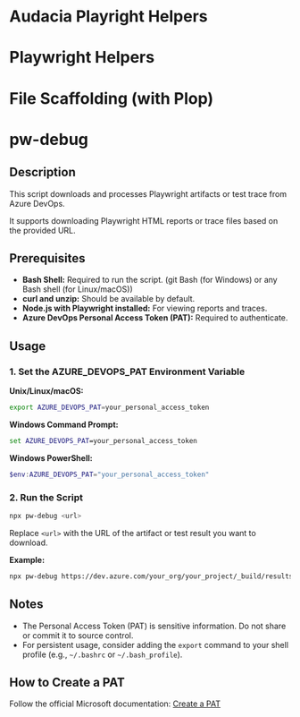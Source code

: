 # Audacia Playright Helpers

# Playwright Helpers

# File Scaffolding (with Plop)

# pw-debug

## Description

This script downloads and processes Playwright artifacts or test trace from Azure DevOps. 

It supports downloading Playwright HTML reports or trace files based on the provided URL.

## Prerequisites

- **Bash Shell:** Required to run the script. (git Bash (for Windows) or any Bash shell (for Linux/macOS))
- **curl and unzip:** Should be available by default.
- **Node.js with Playwright installed:** For viewing reports and traces.
- **Azure DevOps Personal Access Token (PAT):** Required to authenticate.

## Usage

### 1. Set the AZURE_DEVOPS_PAT Environment Variable

**Unix/Linux/macOS:**

```bash
export AZURE_DEVOPS_PAT=your_personal_access_token
```

**Windows Command Prompt:**
```cmd
set AZURE_DEVOPS_PAT=your_personal_access_token
```

**Windows PowerShell:**
```powershell
$env:AZURE_DEVOPS_PAT="your_personal_access_token"
```

### 2. Run the Script
```bash
npx pw-debug <url>
```
Replace `<url>` with the URL of the artifact or test result you want to download.

**Example:**
```bash
npx pw-debug https://dev.azure.com/your_org/your_project/_build/results?buildId=123&view=artifacts&type=publishedArtifacts
```

## Notes
- The Personal Access Token (PAT) is sensitive information. Do not share or commit it to source control.
- For persistent usage, consider adding the `export` command to your shell profile (e.g., `~/.bashrc` or `~/.bash_profile`).

## How to Create a PAT
Follow the official Microsoft documentation: [Create a PAT](https://learn.microsoft.com/en-us/azure/devops/organizations/accounts/use-personal-access-tokens-to-authenticate)